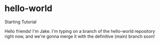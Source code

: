 # hello-world
Starting Tutorial

Hello friends! I'm Jake. I'm typing on a branch of the hello-world repository right now, and we're gonna merge it with the definitive (main) branch soon!
